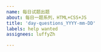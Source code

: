 ```yaml
---
name: 每日试题出题
about: 每日一题系列，HTML+CSS+JS
title: 'day-questions_YYYY-mm-DD'
labels: help wanted
assignees: luffyZh

---
```


